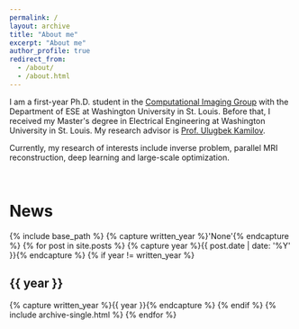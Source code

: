 ```yaml
---
permalink: /
layout: archive
title: "About me"
excerpt: "About me"
author_profile: true
redirect_from: 
  - /about/
  - /about.html
---
```


I am a first-year Ph.D. student in the <a href="https://cigroup.wustl.edu/">Computational Imaging Group</a> with the Department of ESE at Washington University in St. Louis. Before that, I received my Master's degree in Electrical Engineering at Washington University in St. Louis. My research advisor is <a href="https://cigroup.wustl.edu/ulugbek-s-kamilov/"> Prof. Ulugbek Kamilov</a>.

Currently, my research of interests include inverse problem, parallel MRI reconstruction, deep learning and large-scale optimization. 

<p>&nbsp;</p>

<h1> News </h1>
{% include base_path %}
{% capture written_year %}'None'{% endcapture %}
{% for post in site.posts %}
{% capture year %}{{ post.date | date: '%Y' }}{% endcapture %}
{% if year != written_year %}
<h2 id="{{ year | slugify }}" class="archive__subtitle">{{ year }}</h2>
{% capture written_year %}{{ year }}{% endcapture %}
{% endif %}
{% include archive-single.html %}
{% endfor %}

<div style="display: none;">
  <h6>Page views:</h6>
  <a href="https://www.hitwebcounter.com" target="_blank">
  <img src="https://hitwebcounter.com/counter/counter.php?page=7680519&style=0007&nbdigits=5&type=page&initCount=0" title="Total Website Hits" Alt="Web Hits" border="0" /></a>
  <h6>Unique visitors</h6>
  <a href="https://www.hitwebcounter.com" target="_blank">
  <img src="https://hitwebcounter.com/counter/counter.php?page=7680520&style=0007&nbdigits=5&type=ip&initCount=0" title="Total Website Hits" Alt="Web Hits" border="0" /></a>
</div>
